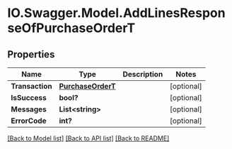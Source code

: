 # IO.Swagger.Model.AddLinesResponseOfPurchaseOrderT
## Properties

Name | Type | Description | Notes
------------ | ------------- | ------------- | -------------
**Transaction** | [**PurchaseOrderT**](PurchaseOrderT.md) |  | [optional] 
**IsSuccess** | **bool?** |  | [optional] 
**Messages** | **List&lt;string&gt;** |  | [optional] 
**ErrorCode** | **int?** |  | [optional] 

[[Back to Model list]](../README.md#documentation-for-models) [[Back to API list]](../README.md#documentation-for-api-endpoints) [[Back to README]](../README.md)

